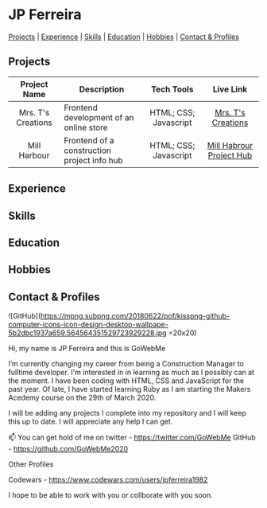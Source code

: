 JP Ferreira
======
[Projects](#proj) | [Experience](#exp) | [Skills](#ski) | [Education](#edu) | [Hobbies](#hob) | [Contact & Profiles](#cont_prof)

## Projects<a name="projects"></a>

|        Project Name       |               Description                      |          Tech Tools          |                      Live Link                                  |
|:-------------------------:|------------------------------------------------|:----------------------------:|:---------------------------------------------------------------:|
|Mrs. T's Creations         | Frontend development of an online store        | HTML; CSS; Javascript        | [Mrs. T's Creations](https://www.mrstcreations.co.uk)           |
|Mill Harbour               | Frontend of a construction project info hub    | HTML; CSS; Javascript        | [Mill Habrour Project Hub](https://www.millharbourproject.co.uk)|

## Experience<a name="exp"></a>

## Skills<a name="ski"></a>

## Education<a name="edu"></a>

## Hobbies<a name="hob"></a>

## Contact & Profiles<a name="cont_prof"></a>

![GitHub](https://mpng.subpng.com/20180622/pof/kisspng-github-computer-icons-icon-design-desktop-wallpape-5b2dbc1937a659.564564351529723929228.jpg =20x20)

Hi, my name is JP Ferreira and this is GoWebMe

I’m currently changing my career from being a Construction Manager to fulltime developer. I'm interested in in learning as much as I possibly can at the moment.
I have been coding with HTML, CSS and JavaScript for the past year. Of late, I have started learning Ruby as I am starting the Makers Acedemy course on the 29th of March 2020.

I will be adding any projects I complete into my repository and I will keep this up to date. I will appreciate any help I can get.

📫 You can get hold of me on 
twitter - https://twitter.com/GoWebMe
GitHub - https://github.com/GoWebMe2020

Other Profiles

Codewars - https://www.codewars.com/users/jpferreira1982

I hope to be able to work with you or collborate with you soon.
